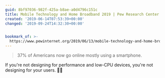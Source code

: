 ```yaml
---
guid: 8bf97036-982f-425a-b8ae-a0d4796c151c
title: Mobile Technology and Home Broadband 2019 | Pew Research Center
created: '2019-06-14T07:53:39+00:00'
changed: '2019-09-24T14:32:30+00:00'


bookmark_of: >-
  https://www.pewinternet.org/2019/06/13/mobile-technology-and-home-broadband-2019/
---
```


> 37% of Americans now go online mostly using a smartphone.

If you're not designing for performance and low-CPU devices, you're not designing for your users. 💁‍♀️
